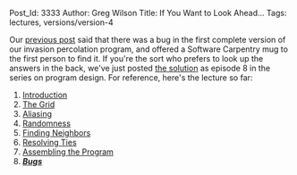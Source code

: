 Post_Id: 3333
Author: Greg Wilson
Title: If You Want to Look Ahead...
Tags: lectures, versions/version-4

<p>Our <a href="{{root_path}}/blog/2010/06/assembling-a-program.html">previous post</a> said that there was a bug in the first complete version of our invasion percolation program, and offered a Software Carpentry mug to the first person to find it. If you're the sort who prefers to look up the answers in the back, we've just posted <a href="{{root_path}}/4_0/invperc/bugs.html">the solution</a> as episode 8 in the series on program design.  For reference, here's the lecture so far:</p>
<ol>
<li><a href="{{root_path}}/4_0/invperc/intro.html">Introduction</a></li>
<li><a href="{{root_path}}/4_0/invperc/grid.html">The Grid</a></li>
<li><a href="{{root_path}}/4_0/invperc/aliasing.html">Aliasing</a></li>
<li><a href="{{root_path}}/4_0/invperc/random.html">Randomness</a></li>
<li><a href="{{root_path}}/4_0/invperc/neighbors.html">Finding Neighbors</a></li>
<li><a href="{{root_path}}/4_0/invperc/ties.html">Resolving Ties</a></li>
<li><a href="{{root_path}}/4_0/invperc/assembly.html">Assembling the Program</a></li>
<li><strong><em><a href="{{root_path}}/4_0/invperc/bugs.html">Bugs</a></em></strong></li>
</ol>
